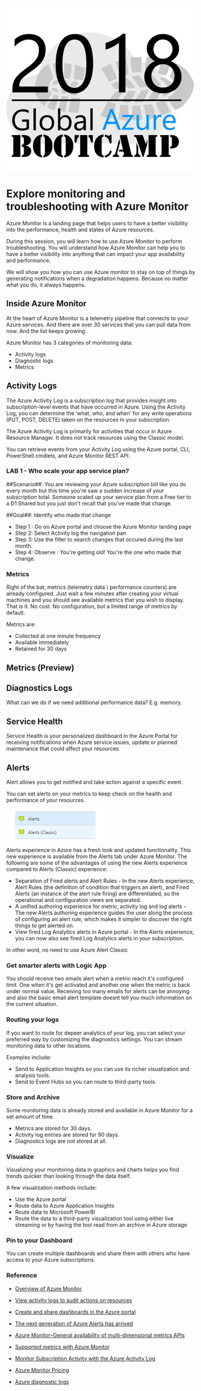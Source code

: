 ![gablogo][gablogo]

# Explore monitoring and troubleshooting with Azure Monitor

Azure Monitor is a landing page that helps users to have a better visibility into the performance, health and states of Azure resources. 

During this session, you will learn how to use Azure Monitor to perform troubleshooting. You will understand how Azure Monitor can help you to have a better visibility into anything that can impact your app availability and performance. 

We will show you how you can use Azure monitor to stay on top of things by generating notifications when a degradation happens. Because no matter what you do, it always happens.

## Inside Azure Monitor

At the heart of Azure Monitor is a telemetry pipeline that connects to your Azure services.  And there are over 30 services that you can pull data from now. And the list keeps growing.

Azure Monitor has 3 categories of monitoring data: 

* Activity logs
* Diagnostic logs
* Metrics

## Activity Logs
The Azure Activity Log is a subscription log that provides insight into subscription-level events that have occurred in Azure.  Using the Activity Log, you can determine the ‘what, who, and when’ for any write operations (PUT, POST, DELETE) taken on the resources in your subscription.

The Azure Activity Log is primarily for activities that occur in Azure Resource Manager. It does not track resources using the Classic model. 

You can retrieve events from your Activity Log using the Azure portal, CLI, PowerShell cmdlets, and Azure Monitor REST API.

### LAB 1 - Who scale your app service plan?

##Scenario##: You are reviewing your Azure subscription bill like you do every month but this time you're saw a sudden increase of your  subscription total. Someone scaled up your service plan from a Free tier to a D1 Shared but you just don't recall that you've made that change.

##Goal##: Identify who made that change

* Step 1 : Go on Azure portal and choose the Azure Monitor landing page
* Step 2: Select Activity log the navigation pan
* Step 3: Use the filter to search changes that occured during the last month.
* Step 4: Observe :  You're getting old! You're the one who made that change.

### Metrics

Right of the bat, metrics (telemetry data \ performance counters) are already configured. Just wait a few minutes after creating your virtual machines and you should see available metrics that you wish to display. That is it. No cost. No configuration, but a limited range of metrics by default.  

Metrics are:

* Collected at one minute frequency
* Available immediately
* Retained for 30 days

## Metrics (Preview)



## Diagnostics Logs
What can we do if we need additional performance data? E.g. memory. 

## Service Health

Service Health is your personalized dashboard in the Azure Portal for receiving notifications when Azure service issues, update or planned maintenance that could affect your resources

## Alerts

Alert allows you to get notified and take action against a specific event.

You can set alerts on your metrics to keep check on the health and performance of your resources.

![New Alert experience](Media/NewAlertMenu.PNG)

Alerts experience in Azure has a fresh look and updated functionality. This new experience is available from the Alerts tab under Azure Monitor. The following are some of the advantages of using the new Alerts experience compared to Alerts (Classic) experience:

* Separation of Fired alerts and Alert Rules - In the new Alerts experience, Alert Rules (the definition of condition that triggers an alert), and Fired Alerts (an instance of the alert rule firing) are differentiated, so the operational and configuration views are separated.
* A unified authoring experience for metric, activity log and log alerts - The new Alerts authoring experience guides the user along the process of configuring an alert rule, which makes it simpler to discover the right things to get alerted on.
* View fired Log Analytics alerts in Azure portal - In the Alerts experience, you can now also see fired Log Analytics alerts in your subscription.

In other word, no need to use Azure Alert Classic

### Get smarter alerts with Logic App

You should receive two emails alert when a metric reach it's configured limit. One when it's get activated and another one when the metric is back under normal value. Receiving too many emails for alerts can be annoying and also the basic email alert template doesnt tell you much information on the current situation.



### Routing your logs
If you want to route for depeer analytics of your log, you can select your preferred way by customizing the diagnostics settings.  You can stream monitoring data to other locations.

Examples include:

* Send to Application Insights so you can use its richer visualization and analysis tools.
* Send to Event Hubs so you can route to third-party tools.

### Store and Archive
Some monitoring data is already stored and available in Azure Monitor for a set amount of time.

* Metrics are stored for 30 days.
* Activity log entries are stored for 90 days.
* Diagnostics logs are not stored at all.

### Visualize
Visualizing your monitoring data in graphics and charts helps you find trends quicker than looking through the data itself.

A few visualization methods include:

* Use the Azure portal
* Route data to Azure Application Insights
* Route data to Microsoft PowerBI
* Route the data to a third-party visualization tool using either live streaming or by having the tool read from an archive in Azure storage

### Pin to your Dashboard
You can create multiple dashboards and share them with others who have access to your Azure subscriptions. 

### Reference
* [Overview of Azure Monitor](https://docs.microsoft.com/en-us/azure/monitoring-and-diagnostics/monitoring-overview-azure-monitor)
* [View activity logs to audit actions on resources](https://docs.microsoft.com/en-us/azure/azure-resource-manager/resource-group-audit)

* [Create and share dashboards in the Azure portal](https://docs.microsoft.com/en-us/azure/azure-portal/azure-portal-dashboards)
* [The next generation of Azure Alerts has arrived](https://azure.microsoft.com/en-us/blog/the-next-generation-of-azure-alerts-has-arrived/)
* [Azure Monitor–General availability of multi-dimensional metrics APIs](https://azure.microsoft.com/en-us/blog/azure-monitor-general-availability-of-multi-dimensional-metrics-apis/)
* [Supported metrics with Azure Monitor](https://docs.microsoft.com/en-us/azure/monitoring-and-diagnostics/monitoring-supported-metrics)
* [Monitor Subscription Activity with the Azure Activity Log](https://docs.microsoft.com/en-us/azure/monitoring-and-diagnostics/monitoring-overview-activity-logs)
* [Azure Monitor Pricing](https://azure.microsoft.com/en-us/pricing/details/monitor/)
* [Azure diagnostic logs](https://docs.microsoft.com/en-us/azure/cdn/cdn-azure-diagnostic-logs)


[gablogo]: ../media/logo-2018-500x444.png "Global Azure Bootcamp logo"
